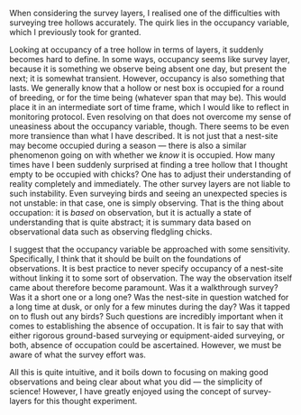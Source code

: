 When considering the survey layers, I realised one of the difficulties with surveying tree hollows accurately. The quirk lies in the occupancy variable, which I previously took for granted. 

Looking at occupancy of a tree hollow in terms of layers, it suddenly becomes hard to define. In some ways, occupancy seems like survey layer, because it is something we observe being absent one day, but present the next; it is somewhat transient. However, occupancy is also something that lasts. We generally know that a hollow or nest box is occupied for a round of breeding, or for the time being (whatever span that may be). This would place it in an intermediate sort of time frame, which I would like to reflect in monitoring protocol. Even resolving on that does not overcome my sense of uneasiness about the occupancy variable, though. There seems to be even more transience than what I have described. It is not just that a nest-site may become occupied during a season — there is also a similar phenomenon going on with whether we _know_ it is occupied. How many times have I been suddenly surprised at finding a tree hollow that I thought empty to be occupied with chicks? One has to adjust their understanding of reality completely and immediately. The other survey layers are not liable to such instability. Even surveying birds and seeing an unexpected species is not unstable: in that case, one is simply observing. That is the thing about occupation: it is _based_ on observation, but it is actually a state of understanding that is quite abstract; it is summary data based on observational data such as observing fledgling chicks.

I suggest that the occupancy variable be approached with some sensitivity. Specifically, I think that it should be built on the foundations of observations. It is best practice to never specify occupancy of a nest-site without linking it to some sort of observation. The way the observation itself came about therefore become paramount. Was it a walkthrough survey? Was it a short one or a long one? Was the nest-site in question watched for a long time at dusk, or only for a few minutes during the day? Was it tapped on to flush out any birds? Such questions are incredibly important when it comes to establishing the absence of occupation. It is fair to say that with either rigorous ground-based surveying or equipment-aided surveying, or both, absence of occupation could be ascertained. However, we must be aware of what the survey effort was.

All this is quite intuitive, and it boils down to focusing on making good observations and being clear about what you did — the simplicity of science! However, I have greatly enjoyed using the concept of survey-layers for this thought experiment.